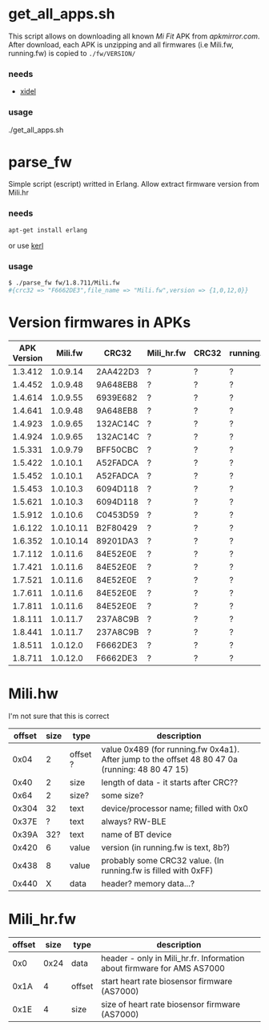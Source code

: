 # get_all_apps.sh
This script allows on downloading all known *Mi Fit* APK from *apkmirror.com*.
After download, each APK is unzipping and all firmwares (i.e Mili.fw, running.fw) is copied to `./fw/VERSION/`

### needs
* [xidel](http://www.videlibri.de/xidel.html)

### usage
./get_all_apps.sh

# parse_fw
Simple script (escript) writted in Erlang. Allow extract firmware version from Mili.hr

### needs
```bash
apt-get install erlang
```
or use [kerl](https://github.com/yrashk/kerl)

### usage
```bash
$ ./parse_fw fw/1.8.711/Mili.fw
#{crc32 => "F6662DE3",file_name => "Mili.fw",version => {1,0,12,0}}
```

# Version firmwares in APKs

| APK Version | Mili.fw | CRC32 | Mili_hr.fw | CRC32 | running.fw | CRC32 | weight.fw | CRC32 |
|-------------|---------|-------|------------|-------|------------|-------|-----------|-------|
| 1.3.412 | 1.0.9.14 | 2AA422D3 | ? | ? | ? | ? | ? |
| 1.4.452 | 1.0.9.48 | 9A648EB8 | ? | ? | ? | ? | ? |
| 1.4.614 | 1.0.9.55 | 6939E682 | ? | ? | ? | ? | ? |
| 1.4.641 | 1.0.9.48 | 9A648EB8 | ? | ? | ? | ? | ? |
| 1.4.923 | 1.0.9.65 | 132AC14C | ? | ? | ? | ? | ? |
| 1.4.924 | 1.0.9.65 | 132AC14C | ? | ? | ? | ? | ? |
| 1.5.331 | 1.0.9.79 | BFF50CBC | ? | ? | ? | ? | ? |
| 1.5.422 | 1.0.10.1 | A52FADCA | ? | ? | ? | ? | ? |
| 1.5.452 | 1.0.10.1 | A52FADCA | ? | ? | ? | ? | ? |
| 1.5.453 | 1.0.10.3 | 6094D118 | ? | ? | ? | ? | ? |
| 1.5.621 | 1.0.10.3 | 6094D118 | ? | ? | ? | ? | ? |
| 1.5.912 | 1.0.10.6 | C0453D59 | ? | ? | ? | ? | ? |
| 1.6.122 | 1.0.10.11 | B2F80429 | ? | ? | ? | ? | ? |
| 1.6.352 | 1.0.10.14 | 89201DA3 | ? | ? | ? | ? | ? |
| 1.7.112 | 1.0.11.6 | 84E52E0E | ? | ? | ? | ? | ? |
| 1.7.421 | 1.0.11.6 | 84E52E0E | ? | ? | ? | ? | ? |
| 1.7.521 | 1.0.11.6 | 84E52E0E | ? | ? | ? | ? | ? |
| 1.7.611 | 1.0.11.6 | 84E52E0E | ? | ? | ? | ? | ? |
| 1.7.811 | 1.0.11.6 | 84E52E0E | ? | ? | ? | ? | ? |
| 1.8.111 | 1.0.11.7 | 237A8C9B | ? | ? | ? | ? | ? |
| 1.8.441 | 1.0.11.7 | 237A8C9B | ? | ? | ? | ? | ? |
| 1.8.511 | 1.0.12.0 | F6662DE3 | ? | ? | ? | ? | ? |
| 1.8.711 | 1.0.12.0 | F6662DE3 | ? | ? | ? | ? | ? |

# Mili.hw

I'm not sure that this is correct

| offset | size | type | description |
|--------|------|------|-------------|
| 0x04 | 2 | offset ? | value 0x489 (for running.fw 0x4a1). After jump to the offset 48 80 47 0a (running: 48 80 47 15) |
| 0x40 | 2 | size | length of data - it starts after CRC?? |
| 0x64 | 2 | size? | some size? |
| 0x304 | 32 | text | device/processor name; filled with 0x0 |
| 0x37E | ? | text | always? RW-BLE |
| 0x39A | 32? | text | name of BT device |
| 0x420 | 6 | value | version (in running.fw is text, 8b?) |
| 0x438 | 8 | value | probably some CRC32 value. (In running.fw is filled with 0xFF) |
| 0x440 | X | data  | header? memory data...? |

# Mili_hr.fw

| offset | size | type | description |
|--------|------|------|-------------|
| 0x0 | 0x24 | data | header - only in Mili_hr.fr. Information about firmware for AMS AS7000 |
| 0x1A | 4 | offset | start heart rate biosensor firmware (AS7000) |
| 0x1E | 4 | size | size of heart rate biosensor firmware (AS7000) |
